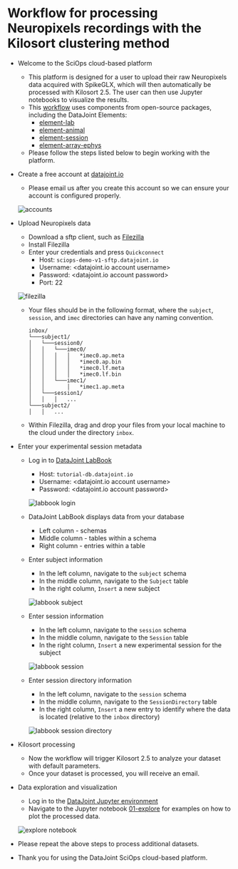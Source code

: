 # Workflow for processing Neuropixels recordings with the Kilosort clustering method

+ Welcome to the SciOps cloud-based platform
    + This platform is designed for a user to upload their raw Neuropixels 
    data acquired with SpikeGLX, which will then automatically be processed
    with Kilosort 2.5.  The user can then use Jupyter notebooks to visualize the 
     results.
    + This 
    [workflow](https://github.com/ttngu207/sciops-demo-workflow-1)
    uses components from open-source packages, including the DataJoint Elements:
        + [element-lab](https://github.com/datajoint/element-lab)
        + [element-animal](https://github.com/datajoint/element-animal)
        + [element-session](https://github.com/datajoint/element-session)
        + [element-array-ephys](https://github.com/datajoint/element-array-ephys)
    + Please follow the steps listed below to begin working with the platform.

+ Create a free account at [datajoint.io](https://accounts.datajoint.io)
    + Please email us after you create this account so we can ensure your 
    account is configured properly.

    ![accounts](images/accounts.png)

+ Upload Neuropixels data
    + Download a sftp client, such as [Filezilla](
        https://filezilla-project.org/download.php?type=client)
    + Install Filezilla
    + Enter your credentials and press `Quickconnect`
        + Host: `sciops-demo-v1-sftp.datajoint.io`
        + Username: <datajoint.io account username>
        + Password: <datajoint.io account password>
        + Port: 22

    ![filezilla](images/filezilla_login.png)

    + Your files should be in the following format, where the `subject`, 
    `session`, and `imec` directories can have any naming convention.
        ```
        inbox/
        └───subject1/
        │   └───session0/
        │   │   └───imec0/
        │   │   │   │   *imec0.ap.meta
        │   │   │   │   *imec0.ap.bin
        │   │   │   │   *imec0.lf.meta
        │   │   │   │   *imec0.lf.bin
        │   │   └───imec1/
        │   │       │   *imec1.ap.meta
        │   └───session1/
        │   │   │   ...
        └───subject2/
        │   │   ...
        ```
    + Within Filezilla, drag and drop your files from your local machine to the 
    cloud under the directory `inbox`.

+ Enter your experimental session metadata
    + Log in to [DataJoint LabBook](https://sciops-demo-v1-labbook.datajoint.io/)
        + Host: `tutorial-db.datajoint.io`
        + Username: <datajoint.io account username>
        + Password: <datajoint.io account password>

        ![labbook login](images/labbook_login.png)

    + DataJoint LabBook displays data from your database
        + Left column - schemas
        + Middle column - tables within a schema
        + Right column - entries within a table
    + Enter subject information
        + In the left column, navigate to the `subject` schema
        + In the middle column, navigate to the `Subject` table
        + In the right column, `Insert` a new subject

        ![labbook subject](images/labbook_subject.png)

    + Enter session information
        + In the left column, navigate to the `session` schema
        + In the middle column, navigate to the `Session` table
        + In the right column, `Insert` a new experimental session for the 
        subject

        ![labbook session](images/labbook_session.png)

    + Enter session directory information
        + In the left column, navigate to the `session` schema
        + In the middle column, navigate to the `SessionDirectory` table
        + In the right column, `Insert` a new entry to identify where the data 
        is located (relative to the `inbox` directory)

        ![labbook session directory](images/labbook_sessiondirectory.png)

+ Kilosort processing
    + Now the workflow will trigger Kilosort 2.5 to analyze your dataset with 
    default parameters.
    + Once your dataset is processed, you will receive an email.

+ Data exploration and visualization
    + Log in to the [DataJoint Jupyter environment](https://sciops-demo-v1-jupyter.datajoint.io/)
    + Navigate to the Jupyter notebook [01-explore](notebooks/01-explore.ipynb) 
    for examples on how to plot the processed data.

    ![explore notebook](images/explore.png)

+ Please repeat the above steps to process additional datasets.

+ Thank you for using the DataJoint SciOps cloud-based platform.